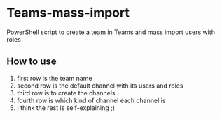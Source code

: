 # Teams-mass-import
PowerShell script to create a team in Teams and mass import users with roles

## How to use
1. first row is the team name
2. second row is the default channel with its users and roles
3. third row is to create the channels
4. fourth row is which kind of channel each channel is
5. I think the rest is self-explaining ;)
